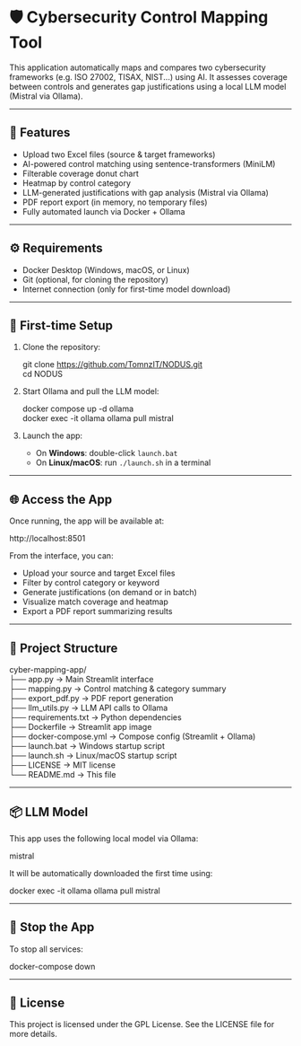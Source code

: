 # 🛡️ Cybersecurity Control Mapping Tool

This application automatically maps and compares two cybersecurity frameworks (e.g. ISO 27002, TISAX, NIST...) using AI. It assesses coverage between controls and generates gap justifications using a local LLM model (Mistral via Ollama).

---

## 🚀 Features

- Upload two Excel files (source & target frameworks)
- AI-powered control matching using sentence-transformers (MiniLM)
- Filterable coverage donut chart
- Heatmap by control category
- LLM-generated justifications with gap analysis (Mistral via Ollama)
- PDF report export (in memory, no temporary files)
- Fully automated launch via Docker + Ollama

---

## ⚙️ Requirements

- Docker Desktop (Windows, macOS, or Linux)
- Git (optional, for cloning the repository)
- Internet connection (only for first-time model download)

---

## 🧪 First-time Setup

1. Clone the repository:

   git clone https://github.com/TomnzIT/NODUS.git  
   cd NODUS

2. Start Ollama and pull the LLM model:

   docker compose up -d ollama  
   docker exec -it ollama ollama pull mistral

3. Launch the app:

   - On **Windows**: double-click `launch.bat`
   - On **Linux/macOS**: run `./launch.sh` in a terminal

---

## 🌐 Access the App

Once running, the app will be available at:

   http://localhost:8501

From the interface, you can:

- Upload your source and target Excel files
- Filter by control category or keyword
- Generate justifications (on demand or in batch)
- Visualize match coverage and heatmap
- Export a PDF report summarizing results

---

## 📁 Project Structure

cyber-mapping-app/  
├── app.py                → Main Streamlit interface  
├── mapping.py            → Control matching & category summary  
├── export_pdf.py         → PDF report generation  
├── llm_utils.py          → LLM API calls to Ollama  
├── requirements.txt      → Python dependencies  
├── Dockerfile            → Streamlit app image  
├── docker-compose.yml    → Compose config (Streamlit + Ollama)  
├── launch.bat            → Windows startup script  
├── launch.sh             → Linux/macOS startup script  
├── LICENSE               → MIT license  
└── README.md             → This file

---

## 📦 LLM Model

This app uses the following local model via Ollama:

   mistral

It will be automatically downloaded the first time using:

   docker exec -it ollama ollama pull mistral

---

## 🛑 Stop the App

To stop all services:

   docker-compose down

---

## 📃 License

This project is licensed under the GPL License. See the LICENSE file for more details.
